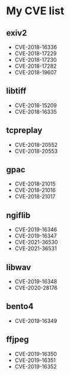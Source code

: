 # My CVE list

## exiv2
- CVE-2018-16336
- CVE-2018-17229
- CVE-2018-17230
- CVE-2018-17282
- CVE-2018-19607

## libtiff
- CVE-2018-15209
- CVE-2018-16335

## tcpreplay
- CVE-2018-20552
- CVE-2018-20553

## gpac
- CVE-2018-21015
- CVE-2018-21016
- CVE-2018-21017

## ngiflib
- CVE-2019-16346
- CVE-2019-16347
- CVE-2021-36530
- CVE-2021-36531
## libwav
- CVE-2019-16348
- CVE-2020-28176

## bento4
- CVE-2019-16349

## ffjpeg
- CVE-2019-16350
- CVE-2019-16351
- CVE-2019-16352
